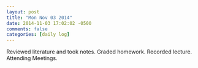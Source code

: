 ```yaml
---
layout: post
title: "Mon Nov 03 2014"
date: 2014-11-03 17:02:02 -0500
comments: false
categories: [daily log]
---
```


Reviewed literature and took notes. Graded homework. Recorded lecture. Attending
Meetings.
